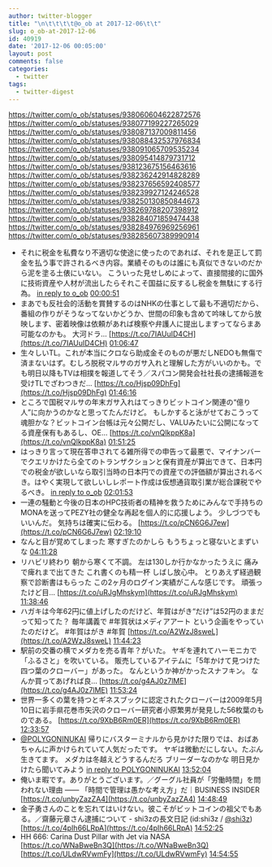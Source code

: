 ```yaml
---
author: twitter-blogger
title: "\n\t\t\t\t@o_ob at 2017-12-06\t\t"
slug: o_ob-at-2017-12-06
id: 40919
date: '2017-12-06 00:05:00'
layout: post
comments: false
categories:
  - twitter
tags:
  - twitter-digest
---
```


https://twitter.com/o_ob/statuses/938060604622872576 https://twitter.com/o_ob/statuses/938077199227265029 https://twitter.com/o_ob/statuses/938087137009811456 https://twitter.com/o_ob/statuses/938088432537976834 https://twitter.com/o_ob/statuses/938091065709535234 https://twitter.com/o_ob/statuses/938095414879731712 https://twitter.com/o_ob/statuses/938123675156463616 https://twitter.com/o_ob/statuses/938236242914828289 https://twitter.com/o_ob/statuses/938237656592408577 https://twitter.com/o_ob/statuses/938239927124246528 https://twitter.com/o_ob/statuses/938250130850844673 https://twitter.com/o_ob/statuses/938269788207398912 https://twitter.com/o_ob/statuses/938284071859474438 https://twitter.com/o_ob/statuses/938284976969256961 https://twitter.com/o_ob/statuses/938285607389990914  

*   それに税金を私費なり不適切な使途に使ったのであれば、それを是正して罰金を払う事で許されるべき内容。業績そのものは誰にも真似できないのだから泥を塗る土俵にいない。 こういった見せしめによって、直接間接的に国外に技術資産や人材が流出したらそれこそ国益に反するし税金を無駄にする行為。 [in reply to o_ob](https://twitter.com/o_ob/statuses/938059037479800833) [00:00:51](https://twitter.com/o_ob/statuses/938060604622872576)
*   まあでも反社会的活動を賞賛するのはNHKの仕事として最も不適切だから、番組の作りがそうなってないかどうか、世間の印象も含めて吟味してから放映します、密着映像は依頼があれば検察や弁護人に提出しますってならまあ可能なのかも。 大河ドラ… [https://t.co/7IAUuID4CH](https://t.co/7IAUuID4CH) [01:06:47](https://twitter.com/o_ob/statuses/938077199227265029)
*   生々しいTL。これが本当にクロなら助成金そのものが悪だしNEDOも無傷で済まないはず。むしろ脱税マルサのガサ入れと理解した方がいいのかも。でも明日以降もTVは相撲を報道してそう／スパコン開発会社社長の逮捕報道を受けTLでざわつきだ… [https://t.co/Hjsp09DhFg](https://t.co/Hjsp09DhFg) [01:46:16](https://twitter.com/o_ob/statuses/938087137009811456)
*   ところで国税マルサの年末ガサ入れはてっきりビットコイン関連の“億り人”に向かうのかなと思ってたんだけど。 もしかすると泳がせておこうって魂胆かな？ビットコイン台帳は元々公開だし、VALUみたいに公開になってる資産保有もあるし、OE… [https://t.co/vnQlkppK8a](https://t.co/vnQlkppK8a) [01:51:25](https://twitter.com/o_ob/statuses/938088432537976834)
*   はっきり言って現在答申されてる雑所得での申告って最悪で、マイナンバーでクエリかけたら全てのトランザクションと保有資産が算出できて、日本円での税金が欲しいなら取引当時の日本円での資産での評価額が算出されるべき。はやく実現して欲しいしレポート作成は仮想通貨取引業が総合課税でやるべき。 [in reply to o_ob](https://twitter.com/o_ob/statuses/938088432537976834) [02:01:53](https://twitter.com/o_ob/statuses/938091065709535234)
*   一連の騒動と今後の日本のHPC技術者の精神を救うためにみんなで手持ちのMONAを送ってPEZY社の健全な再起を個人的に応援しよう。 少しづつでもいいんだ。 気持ちは確実に伝わる。 [https://t.co/pCN6G6J7ew](https://t.co/pCN6G6J7ew) [02:19:10](https://twitter.com/o_ob/statuses/938095414879731712)
*   なんと目が覚めてしまった 寒すぎたのかしら もうちょっと寝ないとまずいな [04:11:28](https://twitter.com/o_ob/statuses/938123675156463616)
*   リハビリ終わり 朝から寒くて不調。 左は130しか行かなかったうえに 痛みで痺れまで出てきた これ書くのも精一杯 しばし放心中。 とりあえず経過観察で診断書はもらった この2ヶ月のログイン実績がこんな感じです。 頑張ったけど目… [https://t.co/uRJgMhskym](https://t.co/uRJgMhskym) [11:38:46](https://twitter.com/o_ob/statuses/938236242914828289)
*   ハガキは今年62円に値上げしたのだけど、年賀はがき“だけ”は52円のままだって知ってた？ 毎年講義で #年賀状はメディアアート という企画をやっていたのだけど。 #年賀はがき #年賀 [https://t.co/A2WzJ8sweL](https://t.co/A2WzJ8sweL) [11:44:23](https://twitter.com/o_ob/statuses/938237656592408577)
*   駅前の交番の横でメダカを売る青年？がいた。 ヤギを連れてハーモニカで「ふるさと」を吹いている。 販売しているアイテムに「5年かけて見つけた四つ葉のクローバー」があった。 なんというか神がかったスナフキン。 なんか買ってあげれば良… [https://t.co/g4AJ0z7lME](https://t.co/g4AJ0z7lME) [11:53:24](https://twitter.com/o_ob/statuses/938239927124246528)
*   世界一多くの葉を持つとギネスブックに認定されたクローバーは2009年5月10日に岩手県花巻市矢沢のクローバー研究者小原繁男が発見した56枚葉のものである。 [https://t.co/9XbB6Rm0ER](https://t.co/9XbB6Rm0ER) [12:33:57](https://twitter.com/o_ob/statuses/938250130850844673)
*   [@POLYGONINUKAI](https://twitter.com/POLYGONINUKAI) 帰りにバスターミナルから見かけた限りでは、おばあちゃんに声かけられていて人気だったです。 ヤギは微動だにしない。たぶん生きてます。 メダカは冬越えどうするんだろ ブリーダーなのかな 明日見かけたら聞いてみよう [in reply to POLYGONINUKAI](https://twitter.com/POLYGONINUKAI/statuses/938263148917768192) [13:52:04](https://twitter.com/o_ob/statuses/938269788207398912)
*   俺いま暇です。ありがとうございます。／グーグル社員が「労働時間」を問われない理由 —— 「時間で管理は愚かな考え方」だ｜BUSINESS INSIDER [https://t.co/unbyZazZA4](https://t.co/unbyZazZA4) [14:48:49](https://twitter.com/o_ob/statuses/938284071859474438)
*   金子勇さんのことを忘れてはいけない。彼こそがビットコインの祖父でもある。／齋藤元章さん逮捕について - shi3zの長文日記 (id:shi3z / [@shi3z](https://twitter.com/shi3z)) [https://t.co/4pIh66LRpA](https://t.co/4pIh66LRpA) [14:52:25](https://twitter.com/o_ob/statuses/938284976969256961)
*   HH 666: Carina Dust Pillar with Jet via NASA [https://t.co/WNaBweBn3Q](https://t.co/WNaBweBn3Q) [https://t.co/ULdwRVwmFy](https://t.co/ULdwRVwmFy) [14:54:55](https://twitter.com/o_ob/statuses/938285607389990914)